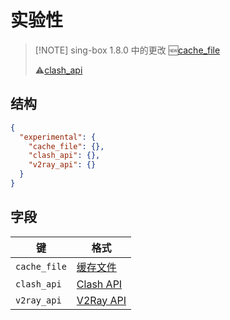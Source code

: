 # 实验性

> [!NOTE] sing-box 1.8.0 中的更改
> :new:[cache_file](#cache-file)
>
> :warning:[clash_api](#clash-api)

## 结构

```json
{
  "experimental": {
    "cache_file": {},
    "clash_api": {},
    "v2ray_api": {}
  }
}
```

## 字段

| 键           | 格式                     |
| ------------ | ------------------------ |
| `cache_file` | [缓存文件](./cache-file) |
| `clash_api`  | [Clash API](./clash-api) |
| `v2ray_api`  | [V2Ray API](./v2ray-api) |
